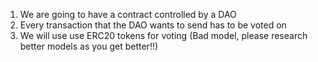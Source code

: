 1. We are going to have a contract controlled by a DAO
2. Every transaction that the DAO wants to send has to be voted on
3. We will use use ERC20 tokens for voting (Bad model, please research better models as you get better!!)
